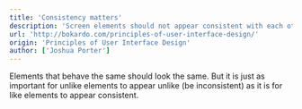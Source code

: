 ```yaml
---
title: 'Consistency matters'
description: 'Screen elements should not appear consistent with each other unless they behave consistently with each other.'
url: 'http://bokardo.com/principles-of-user-interface-design/'
origin: 'Principles of User Interface Design'
author: ['Joshua Porter']
---
```


Elements that behave the same should look the same. But it is just as important for unlike elements to appear unlike (be inconsistent) as it is for like elements to appear consistent.
